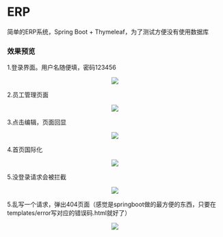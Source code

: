 # ERP
简单的ERP系统，Spring Boot + Thymeleaf，为了测试方便没有使用数据库

### 效果预览

1.登录界面。用户名随便填，密码123456
     <div align=center><img src="https://s1.ax1x.com/2020/05/22/YX74JA.png"/></div>

2.员工管理页面
     <div align=center><img src="https://s1.ax1x.com/2020/05/22/YXqMIe.png"/></div>
     
3.点击编辑，页面回显
     <div align=center><img src="https://s1.ax1x.com/2020/05/22/YXqtqf.png"/></div>

4.首页国际化
     <div align=center><img src="https://s1.ax1x.com/2020/05/22/YXq0iQ.png"/></div>
     
5.没登录请求会被拦截
     <div align=center><img src="https://s1.ax1x.com/2020/05/22/YXq2ZT.png"/></div>
     
5.乱写一个请求，弹出404页面（感觉是springboot做的最方便的东西，只要在templates/error写对应的错误码.html就好了）
     <div align=center><img src="https://s1.ax1x.com/2020/05/22/YXLCOP.png"/></div>
